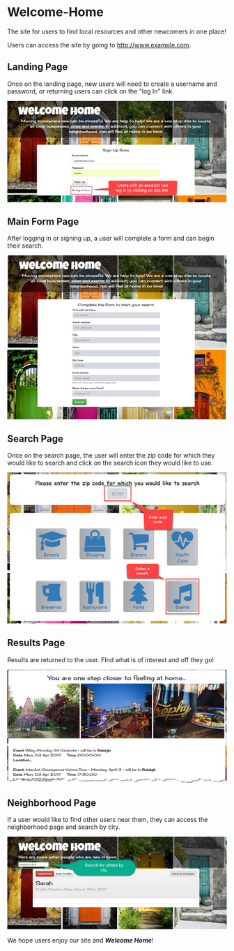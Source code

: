 # Welcome-Home

The site for users to find local resources and other newcomers in one place!

Users can access the site by going to http://www.example.com. 

## Landing Page
Once on the landing page, new users will need to create a username and password, or returning users can click on the "log In" link.

![Landing Page](./public/assets/images/signUpPage.jpg)


## Main Form Page
After logging in or signing up, a user will complete a form and can begin their search.



![User Page](./public/assets/images/mainFormPage.jpg)


## Search Page

Once on the search page, the user will enter the zip code for which they would like to search and click on the search icon they would like to use.  

![Search Page](./public/assets/images/searchPage.jpg)

## Results Page

Results are returned to the user.  FInd what is of interest and off they go!

![Search Results Page](./public/assets/images/searchResults.jpg)

## Neighborhood Page

If a user would like to find other users near them, they can access the neighborhood page and search by city.  

![Neighborhood Page](./public/assets/images/neighborhoodPage.jpg)

We hope users enjoy our site and *__Welcome Home__*!
 

